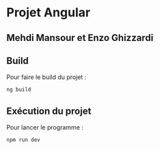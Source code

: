 # Projet Angular 
## Mehdi Mansour et Enzo Ghizzardi

## Build

Pour faire le build du projet :

```bash
ng build
```

## Exécution du projet 

Pour lancer le programme :

```bash
npm run dev
```
